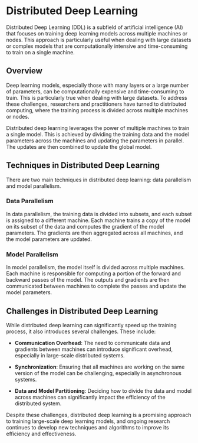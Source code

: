 # Distributed Deep Learning

Distributed Deep Learning (DDL) is a subfield of artificial intelligence (AI) that focuses on training deep learning models across multiple machines or nodes. This approach is particularly useful when dealing with large datasets or complex models that are computationally intensive and time-consuming to train on a single machine.

## Overview

Deep learning models, especially those with many layers or a large number of parameters, can be computationally expensive and time-consuming to train. This is particularly true when dealing with large datasets. To address these challenges, researchers and practitioners have turned to distributed computing, where the training process is divided across multiple machines or nodes.

Distributed deep learning leverages the power of multiple machines to train a single model. This is achieved by dividing the training data and the model parameters across the machines and updating the parameters in parallel. The updates are then combined to update the global model.

## Techniques in Distributed Deep Learning

There are two main techniques in distributed deep learning: data parallelism and model parallelism.

### Data Parallelism

In data parallelism, the training data is divided into subsets, and each subset is assigned to a different machine. Each machine trains a copy of the model on its subset of the data and computes the gradient of the model parameters. The gradients are then aggregated across all machines, and the model parameters are updated.

### Model Parallelism

In model parallelism, the model itself is divided across multiple machines. Each machine is responsible for computing a portion of the forward and backward passes of the model. The outputs and gradients are then communicated between machines to complete the passes and update the model parameters.

## Challenges in Distributed Deep Learning

While distributed deep learning can significantly speed up the training process, it also introduces several challenges. These include:

- **Communication Overhead**: The need to communicate data and gradients between machines can introduce significant overhead, especially in large-scale distributed systems.

- **Synchronization**: Ensuring that all machines are working on the same version of the model can be challenging, especially in asynchronous systems.

- **Data and Model Partitioning**: Deciding how to divide the data and model across machines can significantly impact the efficiency of the distributed system.

Despite these challenges, distributed deep learning is a promising approach to training large-scale deep learning models, and ongoing research continues to develop new techniques and algorithms to improve its efficiency and effectiveness.

